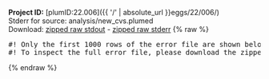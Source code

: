 **Project ID:** [plumID:22.006]({{ '/' | absolute_url }}eggs/22/006/)  
Stderr for source:  analysis/new_cvs.plumed   
Download: [zipped raw stdout](new_cvs.plumed.plumed.stdout.txt.zip) - [zipped raw stderr](new_cvs.plumed.plumed.stderr.txt.zip) 
{% raw %}
<pre>
#! Only the first 1000 rows of the error file are shown below
#! To inspect the full error file, please download the zipped raw stderr file above
</pre>
{% endraw %}
